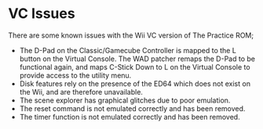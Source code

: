 # VC Issues

There are some known issues with the Wii VC version of The Practice ROM;

-   The D-Pad on the Classic/Gamecube Controller is mapped to the L button on
    the Virtual Console. The WAD patcher remaps the D-Pad to be functional
    again, and maps C-Stick Down to L on the Virtual Console to provide access
    to the utility menu.
-   Disk features rely on the presence of the ED64 which does not exist on the
    Wii, and are therefore unavailable.
-   The scene explorer has graphical glitches due to poor emulation.
-   The reset command is not emulated correctly and has been removed.
-   The timer function is not emulated correctly and has been removed.
